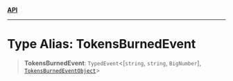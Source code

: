 [**API**](../../../README.md)

***

# Type Alias: TokensBurnedEvent

> **TokensBurnedEvent**: `TypedEvent`\<\[`string`, `string`, `BigNumber`\], [`TokensBurnedEventObject`](../interfaces/TokensBurnedEventObject.md)\>
